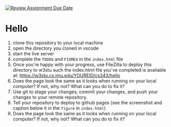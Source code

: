 [![Review Assignment Due Date](https://classroom.github.com/assets/deadline-readme-button-22041afd0340ce965d47ae6ef1cefeee28c7c493a6346c4f15d667ab976d596c.svg)](https://classroom.github.com/a/IMc9vPTX)
# Hello

1. clone this repository to your local machine
2. open the directory you cloned in vscode
3. start the live server
4. complete the `TODO`s and `FIXME`s in the `index.html` file
5. Once you're happy with your progress, use FileZilla to deploy this directory to w3stu such the index.html file you've completed is available at: https://w3stu.cs.jmu.edu/YOUREID/cs343/hello
6. Does the page look the same as it looks when running on your local computer? If not, why not? What can you do to fix it?
7. Use git to stage your changes, commit your changes, and push your changes to your remote repository.
8. Tell your repository to deploy to github pages (see the screenshot and caption below it in the `figure` in `index.html`)
9. Does the page look the same as it looks when running on your local computer? If not, why not? What can you do to fix it?